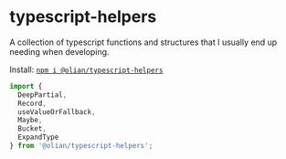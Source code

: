 # typescript-helpers

A collection of typescript functions and structures that I usually end up needing when developing.

Install: [`npm i @olian/typescript-helpers`](https://www.npmjs.com/package/@olian/typescript-helpers)

```ts
import {
  DeepPartial,
  Record,
  useValueOrFallback,
  Maybe,
  Bucket,
  ExpandType
} from '@olian/typescript-helpers';
```
